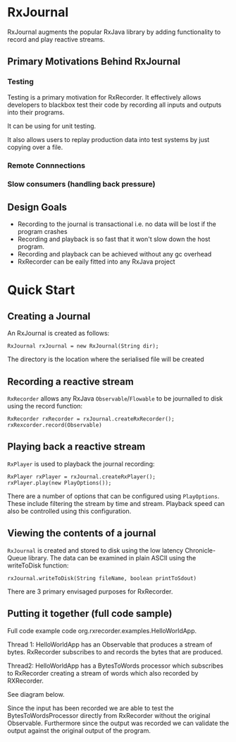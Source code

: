 # RxJournal

RxJournal augments the popular RxJava library by adding functionality to record
and play reactive streams. 

## Primary Motivations Behind RxJournal

### Testing

Testing is a primary motivation for RxRecorder. It effectively allows developers to
blackbox test their code by recording all inputs and outputs into their programs.

It can be using for unit testing.

It also allows users to replay production data into test systems by just copying over a file.

### Remote Connnections
### Slow consumers (handling back pressure)

## Design Goals

- Recording to the journal is transactional i.e. no data will be lost if the 
program crashes
- Recording and playback is so fast that it won't slow down the host program.
- Recording and playback can be achieved without any gc overhead
- RxRecorder can be eaily fitted into any RxJava project

# Quick Start
## Creating a Journal

An RxJournal is created as follows:

    RxJournal rxJournal = new RxJournal(String dir);

The directory is the location where the serialised file will be created 

## Recording a reactive stream
`RxRecorder` allows any RxJava `Observable`/`Flowable` to be journalled to disk using 
the record function:
    
    RxRecorder rxRecorder = rxJournal.createRxRecorder();
    rxRexcorder.record(Observable)

## Playing back a reactive stream 

`RxPlayer` is used to playback the journal recording:

    RxPlayer rxPlayer = rxJournal.createRxPlayer();
    rxPlayer.play(new PlayOptions());
    
There are a number of options that can be configured using `PlayOptions`. These
include filtering the stream by time and stream. Playback speed can also be
controlled using this configuration.

## Viewing the contents of a journal

`RxJournal` is created and stored to disk using the low latency Chronicle-Queue library.
The data can be examined in plain ASCII using the writeToDisk function:

    rxJournal.writeToDisk(String fileName, boolean printToSdout)
    
There are 3 primary envisaged purposes for RxRecorder.

## Putting it together (full code sample)


Full code example code org.rxrecorder.examples.HelloWorldApp.

Thread 1: HelloWorldApp has an Observable<Bytes> that produces a stream of bytes. 
RxRecorder subscribes to and records the bytes that are produced. 

Thread2: HelloWorldApp has a BytesToWords processor which subscribes to RxRecorder 
creating a stream of words which also recorded by RXRecorder.

See diagram below.

Since the input has been recorded we are able to test the BytesToWordsProcessor directly from RxRecorder without
the original Observable<Bytes>. Furthermore since the output was recorded we can validate
the output against the original output of the program.
